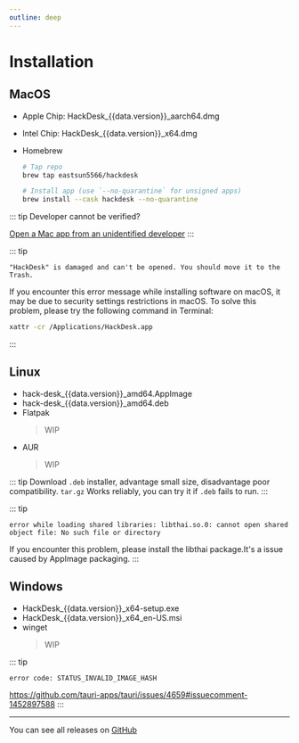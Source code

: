 ```yaml
---
outline: deep
---
```


<script setup>
import { data } from './release.data.ts'
</script>

# Installation

## MacOS

- Apple Chip: <a :href="`https://github.com/EastSun5566/hackdesk/releases/download/hackdesk-v${data.version}/HackDesk_${data.version}_aarch64.dmg`" target="_blank" rel="noreferrer">HackDesk\_{{data.version}}\_aarch64.dmg</a>
- Intel Chip: <a :href="`https://github.com/EastSun5566/hackdesk/releases/download/hackdesk-v${data.version}/HackDesk_${data.version}_x64.dmg`" target="_blank" rel="noreferrer">HackDesk\_{{data.version}}\_x64.dmg</a>
- Homebrew

  ```sh
  # Tap repo
  brew tap eastsun5566/hackdesk

  # Install app (use `--no-quarantine` for unsigned apps)
  brew install --cask hackdesk --no-quarantine
  ```

::: tip
Developer cannot be verified?

[Open a Mac app from an unidentified developer](https://support.apple.com/en-sg/guide/mac-help/mh40616/mac)
:::

::: tip

`"HackDesk" is damaged and can't be opened. You should move it to the Trash.`

If you encounter this error message while installing software on macOS, it may be due to security settings restrictions in macOS. To solve this problem, please try the following command in Terminal:

```sh
xattr -cr /Applications/HackDesk.app
```

:::

## Linux

- <a :href="`https://github.com/EastSun5566/hackdesk/releases/download/hackdesk-v${data.version}/hack-desk_${data.version}_amd64.AppImage`" target="_blank" rel="noreferrer">hack-desk\_{{data.version}}\_amd64.AppImage</a>
- <a :href="`https://github.com/EastSun5566/hackdesk/releases/download/hackdesk-v${data.version}/hack-desk_${data.version}_amd64.deb`" target="_blank" rel="noreferrer">hack-desk\_{{data.version}}\_amd64.deb</a>
- Flatpak
  > WIP
- AUR
  > WIP

::: tip
Download `.deb` installer, advantage small size, disadvantage poor compatibility.
`tar.gz` Works reliably, you can try it if `.deb` fails to run.
:::

::: tip

`error while loading shared libraries: libthai.so.0: cannot open shared object file: No such file or directory`

If you encounter this problem, please install the libthai package.It's a issue caused by AppImage packaging.
:::

## Windows

- <a :href="`https://github.com/EastSun5566/hackdesk/releases/download/hackdesk-v${data.version}/HackDesk_${data.version}_x64-setup.exe`" target="_blank" rel="noreferrer">HackDesk\_{{data.version}}\_x64-setup.exe</a>
- <a :href="`https://github.com/EastSun5566/hackdesk/releases/download/hackdesk-v${data.version}/HackDesk_${data.version}_x64_en-US.msi`" target="_blank" rel="noreferrer">HackDesk\_{{data.version}}\_x64_en-US.msi</a>
- winget
  > WIP

::: tip

`error code: STATUS_INVALID_IMAGE_HASH`

<https://github.com/tauri-apps/tauri/issues/4659#issuecomment-1452897588>
:::

---

You can see all releases on [GitHub](https://github.com/EastSun5566/hackdesk/releases)
